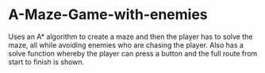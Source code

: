 # A-Maze-Game-with-enemies

Uses an A* algorithm to create a maze and then the player has to solve the maze, all while avoiding enemies who are chasing the player.
Also has a solve function whereby the player can press a button and the full route from start to finish is shown.
